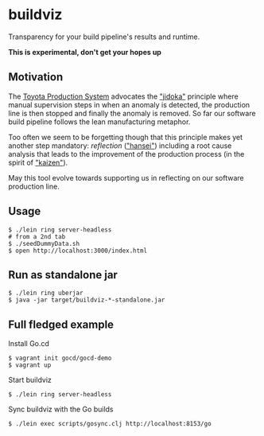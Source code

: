 # buildviz

Transparency for your build pipeline's results and runtime.

**This is experimental, don't get your hopes up**

## Motivation

The [Toyota Production System](http://en.wikipedia.org/wiki/Toyota_Production_System) advocates the ["jidoka"](http://en.wikipedia.org/w/index.php?title=Jidoka&redirect=no) principle where manual supervision steps in when an anomaly is detected, the production line is then stopped and finally the anomaly is removed. So far our software build pipeline follows the lean manufacturing metaphor.

Too often we seem to be forgetting though that this principle makes yet another step mandatory: *reflection* (["hansei"](http://en.wikipedia.org/wiki/Hansei)) including a root cause analysis that leads to the improvement of the production process (in the spirit of ["kaizen"](http://en.wikipedia.org/wiki/Kaizen)).

May this tool evolve towards supporting us in reflecting on our software production line.

## Usage

    $ ./lein ring server-headless
    # from a 2nd tab
    $ ./seedDummyData.sh
    $ open http://localhost:3000/index.html

## Run as standalone jar

    $ ./lein ring uberjar
    $ java -jar target/buildviz-*-standalone.jar

## Full fledged example

Install Go.cd

    $ vagrant init gocd/gocd-demo
    $ vagrant up

Start buildviz

    $ ./lein ring server-headless

Sync buildviz with the Go builds

    $ ./lein exec scripts/gosync.clj http://localhost:8153/go
